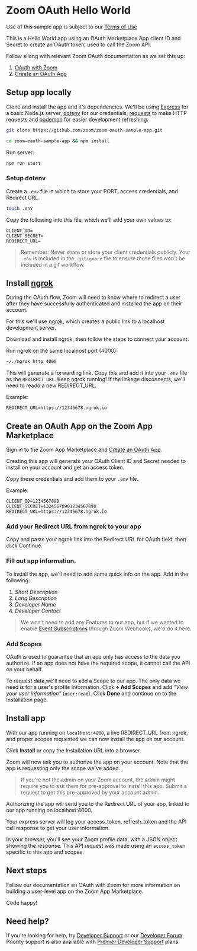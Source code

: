 # Zoom OAuth Hello World

Use of this sample app is subject to our [Terms of Use](https://zoom.us/docs/en-us/zoom_api_license_and_tou.html)

This is a Hello World app using an OAuth Marketplace App client ID and Secret to create an OAuth token, used to call the Zoom API. 

Follow allong with relevant Zoom OAuth documentation as we set this up: 

1. [OAuth with Zoom](https://marketplace.zoom.us/docs/guides/authorization/oauth/oauth-with-zoom) 
2. [Create an OAuth App](https://marketplace.zoom.us/docs/guides/getting-started/app-types/create-oauth-app) 

## Setup app locally

Clone and install the app and it's dependencies. We'll be using [Express](https://www.npmjs.com/package/express) for a basic Node.js server, [dotenv](https://www.npmjs.com/package/dotenv) for our credentials, [requests](https://www.npmjs.com/package/requests) to make HTTP requests and [nodemon](https://www.npmjs.com/package/nodemon) for easier development refreshing. 

```bash
git clone https://github.com/zoom/zoom-oauth-sample-app.git
```

```bash
cd zoom-oauth-sample-app && npm install 
```

Run server:

```bash
npm run start
```

### Setup dotenv 
Create a `.env` file in which to store your PORT, access credentials, and Redirect URL.

```bash
touch .env
```

Copy the following into this file, which we'll add your own values to:

```
CLIENT_ID=
CLIENT_SECRET=
REDIRECT_URL=
```

> Remember: Never share or store your client credentials publicly. Your `.env` is included in the `.gitignore` file to ensure these files won't be included in a git workflow.

## Install [ngrok](https://ngrok.com/)

During the OAuth flow, Zoom will need to know where to redirect a user after they have successfully authenticated and installed the app on their account.

For this we'll use [ngrok](https://ngrok.com/download), which creates a public link to a localhost development server.

Download and install ngrok, then follow the steps to connect your account.

Run ngrok on the same localhost port (4000): 

```bash
~/./ngrok http 4000
```

This will generate a forwarding link. Copy this and add it into your `.env` file as the `REDIRECT_URL`. Keep ngrok running! If the linkage disconnects, we'll need to readd a new REDIRECT_URL.

Example: 

```
REDIRECT_URL=https://12345678.ngrok.io
```


## Create an OAuth App on the Zoom App Marketplace

Sign in to the Zoom App Marketplace and [Create an OAuth App](https://marketplace.zoom.us/develop/create?source=devdocs). 

Creating this app will generate your OAuth Client ID and Secret needed to install on your account and get an access token. 

Copy these credentials and add them to your `.env` file.

Example: 

```
CLIENT_ID=1234567890
CLIENT_SECRET=13245678901234567890
REDIRECT_URL=https://12345678.ngrok.io
```

### Add your Redirect URL from ngrok to your app

Copy and paste your ngrok link into the Redirect URL for OAuth field, then click Continue.

### Fill out app information. 

To install the app, we'll need to add some quick info on the app. Add in the following: 

1. *Short Description*
2. *Long Description*
3. *Developer Name*
4. *Developer Contact*


> We won't need to add any Features to our app, but if we wanted to enable [Event Subscriptions](https://marketplace.zoom.us/docs/guides/tools-resources/webhooks#event-subscriptions) through Zoom Webhooks, we'd do it here.

### Add Scopes 

OAuth is used to guarantee that an app only has access to the data you authorize. If an app does not have the required scope, it cannot call the API on your behalf. 

To request data,we'll need to add a Scope to our app. The only data we need is for a user's profile information. Click **+ Add Scopes** and add *"View your user information"* (`user:read`). Click **Done** and continue on to the Installation page.

## Install app

With our app running on `localhost:4000`, a live REDIRECT_URL from ngrok, and proper scopes requested we can now install the app on our account. 

Click **Install** or copy the Installation URL into a browser.

Zoom will now ask you to authorize the app on your account. Note that the app is requesting only the scope we've added.

> If you're not the admin on your Zoom account, the admin might require you to ask them for pre-approval to install this app. Submit a request to get this pre-approved by your account admin. 

Authorizing the app will send you to the Redirect URL of your app, linked to our app running on localhost:4000.

Your express server will log your access_token, refresh_token and the API call response to get your user information. 

In your browser, you'll see your Zoom profile data, with a JSON object showing the response. This API request was made using an `access_token` specific to this app and scopes. 

## Next steps 

Follow our documentation on OAuth with Zoom for more information on building a user-level app on the Zoom App Marketplace. 

Code happy!

## Need help?

If you're looking for help, try [Developer Support](https://devsupport.zoom.us) or our [Developer Forum](https://devforum.zoom.us). Priority support is also available with [Premier Developer Support](https://zoom.us/docs/en-us/developer-support-plans.html) plans.

